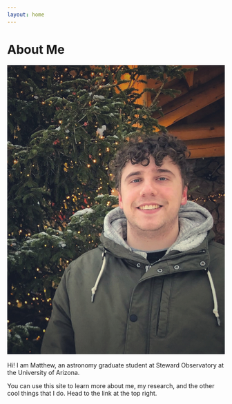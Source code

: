 ```yaml
---
layout: home
---
```

# About Me

![](images/me_christmastree.jpeg)

Hi! I am Matthew, an astronomy graduate student at Steward Observatory at the University of Arizona.

You can use this site to learn more about me, my research, and the other cool things that I do. Head to the link at the top right. 


